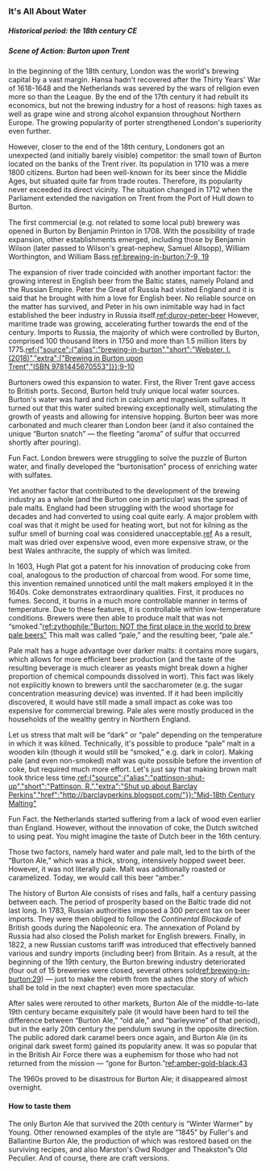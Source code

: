 ### It's All About Water
##### Historical period: the 18th century CE
##### Scene of Action: Burton upon Trent

In the beginning of the 18th century, London was the world's brewing capital by a vast margin. Hansa hadn't recovered after the Thirty Years' War of 1618-1648 and the Netherlands was severed by the wars of religion even more so than the League. By the  end of the 17th century it had rebuilt its economics, but not the brewing industry for a host of reasons: high taxes as well as grape wine and strong alcohol expansion throughout Northern Europe. The growing popularity of porter strengthened London's superiority even further. 

However, closer to the end of the 18th century, Londoners got an unexpected (and initially barely visible) competitor: the small town of Burton located on the banks of the Trent river. Its population in 1710 was a mere 1800 citizens. Burton had been well-known for its beer since the Middle Ages, but situated quite far from trade routes. Therefore, its popularity never exceeded its direct vicinity. The situation changed in 1712 when the Parliament extended the navigation on Trent from the Port of Hull down to Burton.

The first commercial (e.g. not related to some local pub) brewery was opened in Burton by Benjamin Printon in 1708. With the possibility of trade expansion, other establishments emerged, including those by Benjamin Wilson (later passed to Wilson's great-nephew, Samuel Allsopp), William Worthington, and William Bass.[ref:brewing-in-burton:7-9, 19]()

The expansion of river trade coincided with another important factor: the growing interest in English beer from the Baltic states, namely Poland and the Russian Empire.  Peter the Great of Russia had visited England and it is said that he brought with him a love for English beer. No reliable source on the matter has survived, and Peter in his own inimitable way had in fact established the beer industry in Russia itself.[ref:durov-peter-beer]() However, maritime trade was growing, accelerating further towards the end of the century. Imports to Russia, the majority of which were controlled by Burton, comprised 100 thousand liters in 1750 and more than 1.5 million liters by 1775.[ref:{"source":{"alias":"brewing-in-burton","short":"Webster, I. (2018)","extra":["Brewing in Burton upon Trent","ISBN 9781445670553"]}}:9-10]()

Burtoners owed this expansion to water. First, the River Trent gave access to British ports. Second, Burton held truly unique local water sources. Burton's water was hard and rich in calcium and magnesium sulfates. It turned out that this water suited brewing exceptionally well, stimulating the growth of yeasts and allowing for intensive hopping. Burton beer was more carbonated and much clearer than London beer (and it also contained the unique “Burton snatch” — the fleeting “aroma” of sulfur that occurred shortly after pouring).

Fun Fact. London brewers were struggling to solve the puzzle of Burton water, and finally developed the “burtonisation” process of enriching water with sulfates.

Yet another factor that contributed to the development of the brewing industry as a whole (and the Burton one in particular) was the spread of pale malts. England had been struggling with the wood shortage for decades and had converted to using coal quite early. A major problem with coal was that it might be used for heating wort, but not for kilning as the sulfur smell of burning coal was considered unacceptable.[ref](https://www.beeretseq.com/where-theres-smoke-theres-pale-ale/) As a result, malt was dried over expensive wood, even more expensive straw, or the best Wales anthracite, the supply of which was limited.

In 1603, Hugh Plat got a patent for his innovation of producing coke from coal, analogous to the production of charcoal from wood. For some time, this invention remained unnoticed until the malt makers employed it in the 1640s. Coke demonstrates extraordinary qualities. First, it produces no fumes. Second, it burns in a much more controllable manner in terms of temperature. Due to these features, it is controllable within low-temperature conditions. Brewers were then able to produce malt that was not “smoked.”[ref:zythophile:"Burton: NOT the first place in the world to brew pale beers"](https://zythophile.co.uk/2009/11/26/burton-not-the-first-place-in-the-world-to-brew-pale-beers/) This malt was called “pale,” and the resulting beer, “pale ale.”

Pale malt has a huge advantage over darker malts: it contains more sugars, which allows for more efficient beer production (and the taste of the resulting beverage is much clearer as yeasts might break down a higher proportion of chemical compounds dissolved in wort). This fact was likely not explicitly known to brewers until the saccharometer (e.g. the sugar concentration measuring device) was invented. If it had been implicitly discovered, it would have still made a small impact as coke was too expensive for commercial brewing. Pale ales were mostly produced in the households of the wealthy gentry in Northern England.

Let us stress that malt will be “dark” or “pale” depending on the temperature in which it was kilned. Technically, it's possible to produce “pale” malt in a wooden kiln (though it would still be “smoked,” e.g. dark in color). Making pale (and even non-smoked) malt was quite possible before the invention of coke, but required much more effort. Let's just say that making brown malt took thrice less time.[ref:{"source":{"alias":"pattinson-shut-up","short":"Pattinson, R.","extra":"Shut up about Barclay Perkins","href":"http://barclayperkins.blogspot.com/"}}:"Mid-18th Century Malting"](http://barclayperkins.blogspot.com/2009/09/mid-18th-century-malting.html)

Fun Fact. the Netherlands started suffering from a lack of wood even earlier than England. However, without the innovation of coke, the Dutch switched to using peat. You might imagine the taste of Dutch beer in the 16th century.

Those two factors, namely hard water and pale malt, led to the birth of the “Burton Ale,” which was a thick, strong, intensively hopped sweet beer. However, it was not literally pale. Malt was additionally roasted or caramelized. Today, we would call this beer “amber.”

The history of Burton Ale consists of rises and falls, half a century passing between each. The period of prosperity based on the Baltic trade did not last long. In 1783, Russian authorities imposed a 300 percent tax on beer imports. They were then obliged to follow the *Continental Blockade* of British goods during the Napoleonic era. The annexation of Poland by Russia  had also closed the Polish market for English brewers. Finally, in 1822, a new Russian customs tariff was introduced that effectively banned various and sundry imports (including beer) from Britain. As a result, at the beginning of the 19th century, the Burton brewing industry deteriorated (four out of 15 breweries were closed, several others sold[ref:brewing-in-burton:29]()) — just to make the rebirth from the ashes (the story of which shall be told in the next chapter) even more spectacular.

After sales were rerouted to other markets, Burton Ale of the middle-to-late 19th century became exquisitely pale (it would have been hard to tell the difference between “Burton Ale,” “old ale,” and “barleywine” of that period), but in the early 20th century the pendulum swung in the opposite direction. The public adored dark caramel beers once again, and Burton Ale (in its original dark sweet form) gained its popularity anew. It was so popular that in the British Air Force there was a euphemism for those who had not returned from the mission — “gone for Burton.”[ref:amber-gold-black:43]()

The 1960s proved to be disastrous for Burton Ale; it disappeared almost overnight.

#### How to taste them

The only Burton Ale that survived the 20th century is “Winter Warmer” by Young. Other renowned examples of the style are “1845” by Fuller's and Ballantine Burton Ale, the production of which was restored based on the surviving recipes, and also Marston's Owd Rodger and Theakston”s Old Peculier. And of course, there are craft versions.